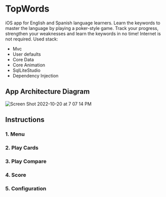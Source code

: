 # TopWords
iOS app for English and Spanish language learners. Learn the keywords to master the language by playing a poker-style game. Track your progress, strengthen your weaknesses and learn the keywords in no time! Internet is not required. Used stack:
- Mvc
- User defaults
- Core Data
- Core Animation
- SqlLiteStudio
- Dependency Injection


## App Architecture Diagram
![Screen Shot 2022-10-20 at 7 07 14 PM](https://user-images.githubusercontent.com/99278919/197081868-e54f8ea5-8dc6-4dfa-8815-c1177a3f1efd.png)

## Instructions
### 1. Menu

### 2. Play Cards

### 3. Play Compare

### 4. Score

### 5. Configuration
